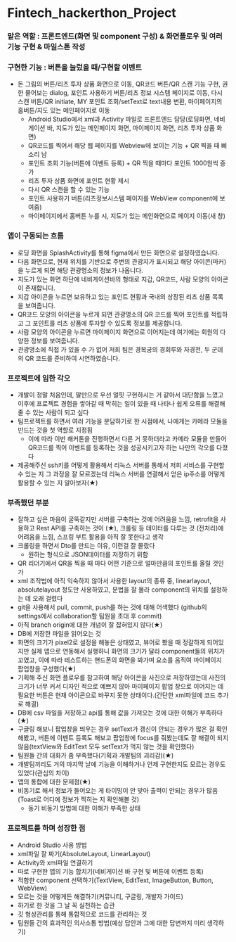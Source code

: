 # Fintech_hackerthon_Project

### 맡은 역할 : 프론트엔드(화면 및 component 구성) & 화면플로우 및 여러 기능 구현 & 마일스톤 작성
### 구현한 기능 : 버튼을 눌렀을 때/구현할 이벤트 
- 돈 그림의 버튼/리츠 투자 상품 화면으로 이동, QR코드 버튼/QR 스캔 기능 구현, 권한 물어보는 dialog, 포인트 사용하기 버튼/리츠 정보 시스템 페이지로 이동, 다시 스캔 버튼/QR initiate, MY 포인트 조회/setText로 text내용 변환, 마이페이지의 홈버튼/지도 있는 메인페이지로 이동
    - Android Studio에서 xml과 Activity 파일로 프론트엔드 담당(로딩화면, 네비게이션 바, 지도가 있는 메인페이지 화면, 마이페이지 화면, 리츠 투자 상품 화면)
    - QR코드를 찍어서 해당 웹 페이지를 Webview에 보이는 기능 + QR 찍을 때 삐 소리 남
    - 포인트 조회 기능(버튼에 이벤트 등록) + QR 찍을 때마다 포인트 1000원씩 증가
    - 리츠 투자 상품 화면에 포인트 현황 제시
    - 다시 QR 스캔을 할 수 있는 기능
    - 포인트 사용하기 버튼(리츠정보시스템 페이지를 WebView component에 보여줌)
    - 마이페이지에서 홈버튼 누를 시, 지도가 있는 메인화면으로 페이지 이동(새 창)

### 앱이 구동되는 흐름
- 로딩 화면을 SplashActivity를 통해 figma에서 만든 화면으로 설정하였습니다.
- 다음 화면으로, 현재 위치를 기반으로 주변의 관광지가 표시되고 해당 아이콘(마커)을 누르게 되면 해당 관광명소의 정보가 나옵니다. 
- 지도가 있는 화면 하단에 네비게이션바의 형태로 지갑, QR코드, 사람 모양의 아이콘이 존재합니다.
- 지갑 아이콘을 누르면 보유하고 있는 포인트 현황과 국내의 상장된 리츠 상품 목록을 보여줍니다.
- QR코드 모양의 아이콘을 누르게 되면 관광명소의 QR 코드를 찍어 포인트를 적립하고 그 포인트를 리츠 상품에 투자할 수 있도록 정보를 제공합니다.
- 사람 모양의 아이콘을 누르면 마이페이지 화면으로 이어지는데 여기에는 회원의 다양한 정보를 보여줍니다.
- 관광명소에 직접 가 있을 수 가 없어 저희 팀은 경복궁의 경회루와 자경전, 두 군데의 QR 코드를 준비하여 시연하였습니다.

### 프로젝트에 임한 각오
- 개발이 정말 처음인데, 말만으로 우선 얼핏 구현하시는 거 같아서 대단함을 느꼈고 이후에 프로젝트 경험을 쌓아갈 때
막히는 일이 있을 때 나타나 쉽게 오류를 해결해 줄 수 있는 사람이 되고 싶다
- 팀프로젝트를 하면서 여러 기능을 분담하기로 한 시점에서, 나에게는 카메라 모듈을 만드는 것을 첫 역할로 지정됨
    - 이에 따라 이번 해커톤을 진행하면서 다른 거 못하더라고 카메라 모듈을 만들어 QR코드를 찍어 이벤트를 등록하는 것을 성공시키고자 하는 나만의 각오를 다졌다
- 제공해주신 ssh키를 어떻게 활용해서 리눅스 서버를 통해서 저희 서비스를 구현할 수 있는 지 그 과정을 잘 모르겠는데 리눅스 서버를 
연결해서 얻은 ip주소를 어떻게 활용할 수 있는 지 알아보자(★)

### 부족했던 부분
- 잘하고 싶은 마음이 굴뚝같지만 서버를 구축하는 것에 어려움을 느낌, retrofit을 사용하고 Rest API를 구축하는 것이 (★), 크롤링 등 데이터를 다루는 것
(전처리)에 어려움을 느낌, 스프링 부트 활용을 아직 잘 못한다고 생각
- 크롤링을 하면서 Dto를 만드는 이유, 이런걸 잘 몰랐다
    - 원하는 형식으로 JSON데이터를 저장하기 위함
- QR 리더기에서 QR을 찍을 때 마다 어떤 기준으로 얼마만큼의 포인트를 올릴 것인 가
- xml 조작법에 아직 익숙하지 않아서 사용한 layout의 종류 중, linearlayout, absolutelayout 정도만 사용하였고, 문법을 잘 몰라 component의 위치를 설정하는 데 오래 걸렸다
- git을 사용해서 pull, commit, push를 하는 것에 대해 어색했다 (github의 settings에서 collaboration할 팀원을 초대 후 commit)
- 아직 branch origin에 대한 개념이 잘 잡혀있지 않다(★)
- DB에 저장한 파일을 읽어오는 것
- 화면의 크기가 pixel2로 설정을 해놓은 상태였고, 뷰어로 봤을 때 정갈하게 되어있지만 실제 앱으로 연동해서 실행하니 화면의 크기가 달라 component들의 위치가 꼬였고, 이에 따라 테스트하는 핸드폰의 화면을 봐가며 요소를 움직여 마이페이지 팝업창을 구성했다(★)
- 기획해 주신 화면 플로우를 참고하여 해당 아이콘을 사진으로 저장하였는데 사진의 크기가 너무 커서 디자인 적으로 예쁘지 않아 마이페이지 팝업 창으로 이어지는 데 필요한 버튼은 현재 아이콘으로 바꾸지 못한 상태이다.(간단한 xml파일에 코드 추가로 해결)
- DB에 csv 파일을 저장하고 api를 통해 값을 가져오는 것에 대한 이해가 부족하다(★)
- 구글링 해보니 팝업창을 띄우는 경우 setText가 갱신이 안되는 경우가 많은 걸 확인해봤고, 버튼에 이벤트 등록도 해보고 팝업창에 focus를 줘봤는데도
잘 해결이 되지 않음(textView와 EditText 모두 setText가 먹지 않는 것을 확인했다)
- 팀원들 간의 대화가 좀 부족했다(기획과 개발팀의 괴리감)(★)
- 개발팀끼리도 거의 마지막 날에 기능을 이해하거나 언제 구현한지도 모르는 경우도 있었다(관심의 차이)
- 앱의 통합에 대한 문제점(★)
- 비동기로 해서 정보가 들어오는 게 타이밍이 안 맞아 출력이 안되는 경우가 많음(Toast로 어디에 정보가 찍히는 지 확인해볼 것)
    - 동기 비동기 방법에 대한 이해가 부족한 상태
    
### 프로젝트를 하며 성장한 점
- Android Studio 사용 방법
- xml파일 잘 짜기(AbsoluteLayout, LinearLayout)
- Activity와 xml파일 연결하기
- 따로 구현한 앱의 기능 합치기(네비게이션 바 구현 및 버튼에 이벤트 등록)
- 적합한 component 선택하기(TextView, EditText, ImageButton, Button, WebView)
- 모르는 것을 어떻게든 해결하기(커뮤니티, 구글링, 개발자 가이드)
- 하기로 한 것을 그 날 꼭 실천하는 습관
- 깃 형상관리를 통해 통합적으로 코드를 관리하는 것
- 팀원들 간의 효과적인 의사소통 방법(예상 답안과 그에 대한 답변까지 미리 생각하기)
